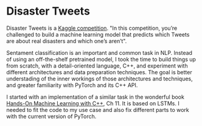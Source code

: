 # Disaster Tweets

Disaster Tweets is a [Kaggle competition](https://www.kaggle.com/competitions/nlp-getting-started). "In this competition, you’re challenged to build a machine learning model that predicts which Tweets are about real disasters and which one’s aren’t".

Sentament classification is an important and common task in NLP. Instead of using an off-the-shelf pretrained model, I took the time to build things up from scratch, with a detail-oriented language, C++, and experiment with different architectures and data preparation techniques. The goal is better understading of the inner workings of those architectures and techniques, and greater familiarity with PyTorch and its C++ API.

I started with an implementation of a similar task in the wonderful book [Hands-On Machine Learning with C++](https://www.packtpub.com/product/hands-on-machine-learning-with-c/9781789955330), Ch 11. It is based on LSTMs. I needed to fit the code to my use case and also fix different parts to work with the current version of PyTorch.
